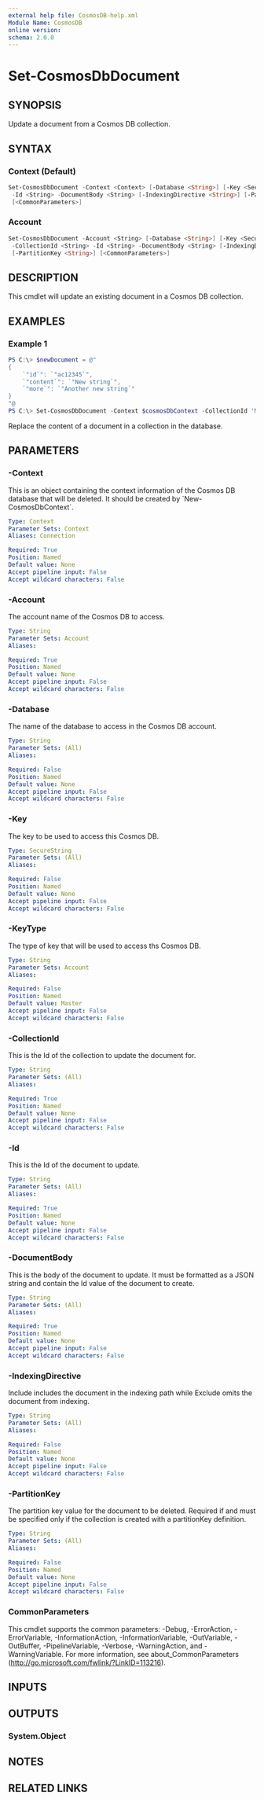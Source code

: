 ```yaml
---
external help file: CosmosDB-help.xml
Module Name: CosmosDB
online version:
schema: 2.0.0
---
```


# Set-CosmosDbDocument

## SYNOPSIS

Update a document from a Cosmos DB collection.

## SYNTAX

### Context (Default)

```powershell
Set-CosmosDbDocument -Context <Context> [-Database <String>] [-Key <SecureString>] -CollectionId <String>
 -Id <String> -DocumentBody <String> [-IndexingDirective <String>] [-PartitionKey <String>]
 [<CommonParameters>]
```

### Account

```powershell
Set-CosmosDbDocument -Account <String> [-Database <String>] [-Key <SecureString>] [-KeyType <String>]
 -CollectionId <String> -Id <String> -DocumentBody <String> [-IndexingDirective <String>]
 [-PartitionKey <String>] [<CommonParameters>]
```

## DESCRIPTION

This cmdlet will update an existing document in a Cosmos DB collection.

## EXAMPLES

### Example 1

```powershell
PS C:\> $newDocument = @"
{
    `"id`": `"ac12345`",
    `"content`": `"New string`",
    `"more`": `"Another new string`"
}
"@
PS C:\> Set-CosmosDbDocument -Context $cosmosDbContext -CollectionId 'MyNewCollection' -Id 'ac12345' -DocumentBody $newDocument
```

Replace the content of a document in a collection in the database.

## PARAMETERS

### -Context

This is an object containing the context information of the Cosmos DB database
that will be deleted. It should be created by \`New-CosmosDbContext\`.

```yaml
Type: Context
Parameter Sets: Context
Aliases: Connection

Required: True
Position: Named
Default value: None
Accept pipeline input: False
Accept wildcard characters: False
```

### -Account
The account name of the Cosmos DB to access.

```yaml
Type: String
Parameter Sets: Account
Aliases:

Required: True
Position: Named
Default value: None
Accept pipeline input: False
Accept wildcard characters: False
```

### -Database
The name of the database to access in the Cosmos DB account.

```yaml
Type: String
Parameter Sets: (All)
Aliases:

Required: False
Position: Named
Default value: None
Accept pipeline input: False
Accept wildcard characters: False
```

### -Key
The key to be used to access this Cosmos DB.

```yaml
Type: SecureString
Parameter Sets: (All)
Aliases:

Required: False
Position: Named
Default value: None
Accept pipeline input: False
Accept wildcard characters: False
```

### -KeyType
The type of key that will be used to access ths Cosmos DB.

```yaml
Type: String
Parameter Sets: Account
Aliases:

Required: False
Position: Named
Default value: Master
Accept pipeline input: False
Accept wildcard characters: False
```

### -CollectionId
This is the Id of the collection to update the document for.

```yaml
Type: String
Parameter Sets: (All)
Aliases:

Required: True
Position: Named
Default value: None
Accept pipeline input: False
Accept wildcard characters: False
```

### -Id
This is the Id of the document to update.

```yaml
Type: String
Parameter Sets: (All)
Aliases:

Required: True
Position: Named
Default value: None
Accept pipeline input: False
Accept wildcard characters: False
```

### -DocumentBody
This is the body of the document to update.
It must be
formatted as a JSON string and contain the Id value of the
document to create.

```yaml
Type: String
Parameter Sets: (All)
Aliases:

Required: True
Position: Named
Default value: None
Accept pipeline input: False
Accept wildcard characters: False
```

### -IndexingDirective
Include includes the document in the indexing path while
Exclude omits the document from indexing.

```yaml
Type: String
Parameter Sets: (All)
Aliases:

Required: False
Position: Named
Default value: None
Accept pipeline input: False
Accept wildcard characters: False
```

### -PartitionKey
The partition key value for the document to be deleted.
Required if and must be specified only if the collection is
created with a partitionKey definition.

```yaml
Type: String
Parameter Sets: (All)
Aliases:

Required: False
Position: Named
Default value: None
Accept pipeline input: False
Accept wildcard characters: False
```

### CommonParameters
This cmdlet supports the common parameters: -Debug, -ErrorAction, -ErrorVariable, -InformationAction, -InformationVariable, -OutVariable, -OutBuffer, -PipelineVariable, -Verbose, -WarningAction, and -WarningVariable.
For more information, see about_CommonParameters (http://go.microsoft.com/fwlink/?LinkID=113216).

## INPUTS

## OUTPUTS

### System.Object

## NOTES

## RELATED LINKS
